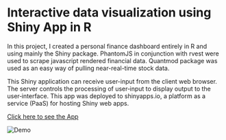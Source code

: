 # Interactive data visualization using Shiny App in R
In this project, I created a personal finance dashboard entirely in R and using mainly the Shiny package.
PhantomJS in conjunction with rvest were used to scrape javascript rendered financial data. 
Quantmod package was used as an easy way of pulling near-real-time stock data.

This Shiny application can receive user-input from the client web browser. The server controls the processing of user‐input to display output to the user‐interface.
This app was deployed to shinyapps.io, a platform as a service (PaaS) for hosting Shiny web apps.

[Click here to see the App](https://saulventura.shinyapps.io/Stock-Market-App/)

![Demo](https://github.com/saulventura/Stock-Market-App/blob/master/demo.gif)
